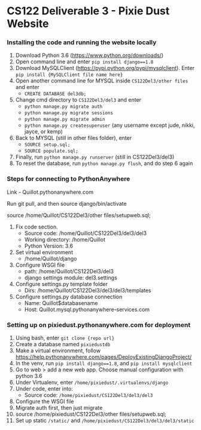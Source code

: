 # CS122 Deliverable 3 - Pixie Dust Website
### Installing the code and running the website locally
1. Download Python 3.6 (https://www.python.org/downloads/)
2. Open command line and enter `pip install django==1.8`
3. Download MySQLClient (https://pypi.python.org/pypi/mysqlclient). Enter `pip install {MySQLClient file name here}`
4. Open another command line for MYSQL inside `CS122Del3/other files` and enter
     * `CREATE DATABASE del3db;`
5. Change cmd directory to `CS122Del3/del3` and enter
     * `python manage.py migrate auth`
     * `python manage.py migrate sessions`
     * `python manage.py migrate admin`
     * `python manage.py createsuperuser` (any username except jude, nikki, jayce, or kemp)
6. Back to MYSQL (still in other files folder), enter
     * `SOURCE setup.sql;`
     * `SOURCE populate.sql;`
6. Finally, run `python manage.py runserver` (still in CS122Del3/del3)
7. To reset the database, run `python manage.py flush`, and do step 6 again
### Steps for connecting to PythonAnywhere
Link - Quillot.pythonanywhere.com

Run git pull, and then source django/bin/activate

source /home/Quillot/CS122Del3/other files/setupweb.sql;
1. Fix code section.
    * Source code: /home/Quillot/CS122Del3/del3/del3
    * Working directory: /home/Quillot
    * Python Version: 3.6
2. Set virtual environment
    * /home/Quillot/django
3. Configure WSGI file
    * path: /home/Quillot/CS122Del3/del3
    * django settings module: del3.settings
4. Configure settings.py template folder
    * Dirs: /home/Quillot/CS122Del3/del3/del3/templates
5. Configure settings.py database connection
    * Name: Quillot$databasename
    * Host: Quillot.mysql.pythonanywhere-services.com

### Setting up on pixiedust.pythonanywhere.com for deployment
1. Using bash, enter `git clone {repo url}`
2. Create a database named `pixiedustdb`
3. Make a virtual environment, follow https://help.pythonanywhere.com/pages/DeployExistingDjangoProject/
4. In the venv, run `pip install django==1.8`, and `pip install mysqlclient`
5. Go to web > add a new web app. Choose manual configuration with python 3.6
6. Under Virtualenv, enter `/home/pixiedust/.virtualenvs/django`
7. Under code, enter into:
    * Source code: `/home/pixiedust/CS122Del3/del3/del3`
8. Configure the WSGI file
9. Migrate auth first, then just migrate
10. source /home/pixiedust/CS122Del3/other files/setupweb.sql;
11. Set up static `/static/` and `/home/pixiedust/CS122Del3/del3/del3/static`

